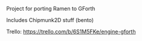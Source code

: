 Project for porting Ramen to GForth

Includes Chipmunk2D stuff (bento)

Trello: https://trello.com/b/6S1M5FKe/engine-gforth
